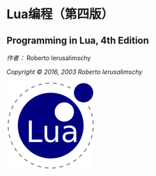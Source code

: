 
# Lua编程（第四版）
## Programming in Lua, 4th Edition

*作者：* Roberto Ierusalimschy

*Copyright © 2016, 2003 Roberto Ierusalimschy*

![LOGO](LOGO.png)